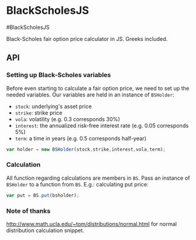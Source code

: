 BlackScholesJS
==============

#BlackScholesJS

Black-Scholes fair option price calculator in JS. Greeks included.  

## API

### Setting up Black-Scholes variables
Before even starting to calculate a fair option price, we need to set up the needed variables.
Our variables are held in an instance of `BSHolder`:
- `stock`: underlying's asset price
- `strike`: strike price
- `vola`: volatility (e.g. 0.3 corresponds 30%)
- `interest`: the annualized risk-free interest rate (e.g. 0.05 corresponds 5%)
- `term`:  a time in years (e.g. 0.5 corresponds half-year)
```javascript
var holder = new BSHolder(stock,strike,interest,vola,term);
```

### Calculation
All function regarding calculations are members in `BS`.
Pass an instance of `BSHolder` to a function from `BS`.
E.g.: calculating put price:
```javascript
var put = BS.put(bsholder);
```

### Note of thanks
http://www.math.ucla.edu/~tom/distributions/normal.html for normal distribution calculation snippet.
